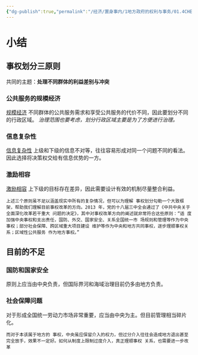 ```yaml
---
{"dg-publish":true,"permalink":"/经济/置身事内/1地方政府的权利与事务/01.4CHECK/","dgPassFrontmatter":true}
---
```


# 小结
## 事权划分三原则
共同的主题：**处理不同群体的利益差别与冲突**
### 公共服务的规模经济
[规模经济](obsidian://open?vault=%E5%A4%A7%E4%BA%8C%E4%B8%8B&file=%E5%BD%93%E4%BB%A3%E4%B8%AD%E5%9B%BD%E6%94%BF%E5%BA%9C%E4%B8%8E%E6%94%BF%E6%B2%BB%2Fresource%2F%E5%B1%9E%E5%9C%B0%E7%AE%A1%E7%90%86)
不同群体的公共服务需求和享受公共服务的代价不同，因此要划分不同的行政区域。
*治理范围也要考虑，划分行政区域主要是为了方便进行治理。*
### 信息复杂性
[信息复杂性](obsidian://open?vault=%E5%A4%A7%E4%BA%8C%E4%B8%8B&file=%E4%B9%A6%2F%E6%94%BF%E6%B2%BB%2F%E7%AC%94%E8%AE%B0%2F%E7%BD%AE%E8%BA%AB%E4%BA%8B%E5%86%85%2F01.3%E5%A4%8D%E6%9D%82%E4%BF%A1%E6%81%AF)
上级和下级的信息不对等，往往容易形成对同一个问题不同的看法。因此选择将决策权交给有信息优势的一方。
### 激励相容
[激励相容](obsidian://open?vault=%E5%A4%A7%E4%BA%8C%E4%B8%8B&file=%E4%B9%A6%2F%E6%94%BF%E6%B2%BB%2F%E7%AC%94%E8%AE%B0%2F%E7%BD%AE%E8%BA%AB%E4%BA%8B%E5%86%85%2F01.4%E6%BF%80%E5%8A%B1%E7%9B%B8%E5%AE%B9)
上下级的目标存在差异，因此需要设计有效的机制尽量整合利益。

```
上述三个原则虽不足以涵盖现实中所有的复杂情况，但可以为理解 事权划分勾勒一个大致框架，帮助我们理解目前事权改革的方向。2013 年，党的十八届三中全会通过了《中共中央关于全面深化改革若干重大 问题的决定》，其中对事权改革方向的阐述就非常符合这些原则：“适 度加强中央事权和支出责任，国防、外交、国家安全、关系全国统一市 场规则和管理等作为中央事权；部分社会保障、跨区域重大项目建设 维护等作为中央和地方共同事权，逐步理顺事权关系；区域性公共服务 作为地方事权。”
```
## 目前的不足
### 国防和国家安全
原则上应当由中央负责，但国际界河和海域治理目前仍多由地方负责。
### 社会保障问题
对于形成全国统一劳动力市场非常重要，应当由中央为主。但目前管理相当碎片化。
```
而对于本该属于地方的 事权，中央虽应保留介入的权力，但过分介入往往会造成地方退出甚至 完全放手，效果不一定好。如何从制度上限制过度介入，真正理顺事权 关系，也需要进一步改革
```
